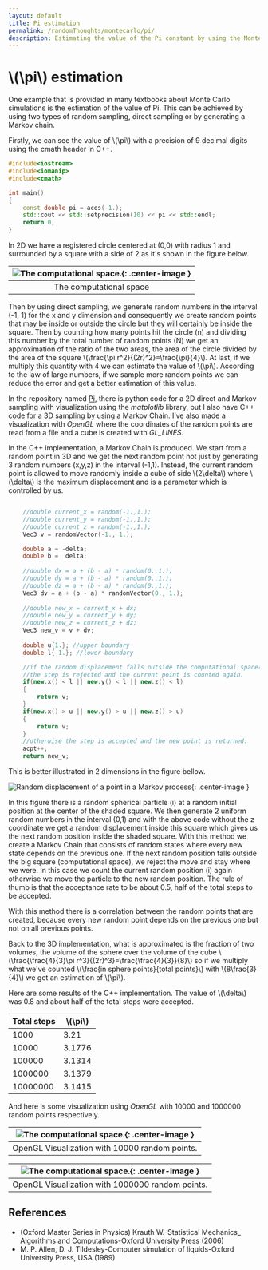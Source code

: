 ```yaml
---
layout: default
title: Pi estimation
permalink: /randomThoughts/montecarlo/pi/
description: Estimating the value of the Pi constant by using the Monte Carlo method.
---
```


# \\(\pi\\) estimation

One example that is provided in many textbooks about Monte Carlo simulations is the estimation of the value of Pi. This can be achieved by using two types of random sampling, direct sampling or by generating a Markov chain.

Firstly, we can see the value of \\(\pi\\) with a precision of 9 decimal digits using the cmath header in C++.
```cpp
#include<iostream>
#include<iomanip>
#include<cmath>

int main()
{
    const double pi = acos(-1.);
    std::cout << std::setprecision(10) << pi << std::endl;
    return 0;
}
```

In 2D we have a registered circle centered at (0,0) with radius 1 and surrounded by a square with a side of 2 as it's shown in the figure below.

|![The computational space.](../../assets/images/pi/direct_pi.jpg){: .center-image }|
|:--:|
|The computational space|

Then by using direct sampling, we generate random numbers in the interval (-1, 1) for the x and y dimension and consequently we create random points that may be inside or outside the circle but they will certainly be inside the square. Then by counting how many points hit the circle (n) and dividing this number by the total number of random points (N) we get an approximation of the ratio of the two areas, the area of the circle divided by the area of the square
\\(\frac{\pi r^2}{(2r)^2}=\frac{\pi}{4}\\).
At last, if we multiply this quantity with 4 we can estimate the value of \\(\pi\\). 
According to the law of large numbers, if we sample more random points we can reduce the error and get a better estimation of this value. 

In the repository named [Pi](https://github.com/anazli/pi.git), there is python code for a 2D direct and Markov sampling with visualization using the *matplotlib* library, but I also have C++ code for a 3D sampling by using a Markov Chain. I’ve also made a visualization with *OpenGL* where the coordinates of the random points are read from a file and a cube is created with *GL_LINES*.

In the C++ implementation, a Markov Chain is produced. We start from a random point in 3D and we get the next random point not just by generating 3 random numbers (x,y,z) in the interval (-1,1). Instead,  the current random point is allowed to move randomly inside a cube of side \\(2\delta\\) where \\(\delta\\) is the maximum displacement and is a parameter which is controlled by us.
```cpp

    //double current_x = random(-1.,1.);
    //double current_y = random(-1.,1.);
    //double current_z = random(-1.,1.);
    Vec3 v = randomVector(-1., 1.);

    double a = -delta;
    double b =  delta;
    
    //double dx = a + (b - a) * random(0.,1.);
    //double dy = a + (b - a) * random(0.,1.);
    //double dz = a + (b - a) * random(0.,1.);
    Vec3 dv = a + (b - a) * randomVector(0., 1.);
    
    //double new_x = current_x + dx;
    //double new_y = current_y + dy;
    //double new_z = current_z + dz;
    Vec3 new_v = v + dv;
    
    double u{1.}; //upper boundary
    double l{-1.}; //lower boundary

    //if the random displacement falls outside the computational space(cube)
    //the step is rejected and the current point is counted again.
    if(new.x() < l || new.y() < l || new.z() < l)
    {
        return v;
    }
    if(new.x() > u || new.y() > u || new.z() > u)
    {
        return v;
    }
    //otherwise the step is accepted and the new point is returned.
    acpt++;
    return new_v;
```

This is better illustrated in 2 dimensions in the figure bellow.

![Random displacement of a point in a Markov process](../../assets/images/pi/markov.png){: .center-image }

In this figure there is a random spherical particle (i) at a random initial position at the center of the shaded square. We then generate 2 uniform random numbers in the interval (0,1) and with the above code without the z coordinate we get a random displacement inside this square which gives us the next random position inside the shaded square. With this method we create a Markov Chain that consists of random states where every new state depends on the previous one. If the next random position falls outside the big square (computational space), we reject the move and stay where we were. In this case we count the current random position (i) again otherwise we move the particle to the new random position. The rule of thumb is that the acceptance rate to be about 0.5, half of the total steps to be accepted. 

With this method there is a correlation between the random points that are created, because every new random point depends on the previous one but not on all previous points. 

Back to the 3D implementation, what is approximated is the fraction of two volumes, the volume of the sphere over the volume of the cube \\(\frac{\frac{4}{3}\pi r^3}{(2r)^3}=\frac{\frac{4}{3}}{8}\\) so if we multiply what we've counted \\(\frac{in sphere points}{total points}\\) with \\(8\frac{3}{4}\\) we get an estimation of \\(\pi\\).

Here are some results of the C++ implementation. The value of \\(\delta\\) was 0.8 and about half of the total steps were accepted.

|Total steps|\\(\pi\\)|
|---|---|
|1000       |3.21     |
|10000      |3.1776   |
|100000     |3.1314   |
|1000000    |3.1379   |
|10000000   |3.1415   |

And here is some visualization using *OpenGL* with 10000 and 1000000 random points respectively.

|![The computational space.](../../assets/images/pi/piGL.png){: .center-image }|
|:--:|
|OpenGL Visualization with 10000 random points.|

|![The computational space.](../../assets/images/pi/piGL1.png){: .center-image }|
|:--:|
|OpenGL Visualization with 1000000 random points.|

## References

* (Oxford Master Series in Physics) Krauth W.-Statistical Mechanics_ Algorithms and Computations-Oxford University Press (2006)
* M. P. Allen, D. J. Tildesley-Computer simulation of liquids-Oxford University Press, USA (1989)

